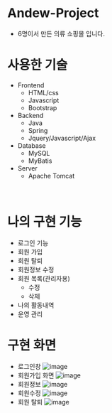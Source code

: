 # Andew-Project
- 6명이서 만든 의류 쇼핑몰 입니다.
# 사용한 기술
- Frontend
  - HTML/css
  - Javascript
  - Bootstrap
- Backend
  - Java
  - Spring
  - Jquery/Javascript/Ajax
- Database
  - MySQL
  - MyBatis
- Server
  - Apache Tomcat
<br/><br/><br/>
# 나의 구현 기능
- 로그인 기능
- 회원 가입
- 회원 탈퇴
- 회원정보 수정
- 회원 목록(관리자용)
  - 수정
  - 삭제
- 나의 활동내역
- 운영 관리
# 구현 화면
- 로그인창
![image](https://user-images.githubusercontent.com/128371999/234244487-43d4fdbb-7582-43e5-bf6d-1923cfbac301.png)
- 회원가입 화면
![image](https://user-images.githubusercontent.com/128371999/234244664-146b5aaf-63b3-4cef-bcf9-28b8275eee89.png)
- 회원정보
![image](https://user-images.githubusercontent.com/128371999/234244808-28969fa6-d372-45d6-bb55-55b12c7f0bdb.png)
- 회원수정
![image](https://user-images.githubusercontent.com/128371999/234244945-483b0c9d-bddf-478e-8e3c-7bfd9066070d.png)
- 회원 탈퇴
![image](https://user-images.githubusercontent.com/128371999/234245037-ac7f84da-344b-4334-ab31-14aeb3c7f98b.png)

